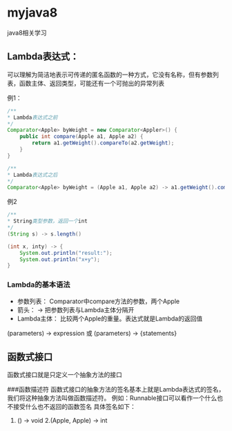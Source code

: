 # myjava8
java8相关学习

## Lambda表达式：
可以理解为简洁地表示可传递的匿名函数的一种方式，它没有名称，但有参数列表，函数主体、返回类型，可能还有一个可抛出的异常列表

例1：
```java
/**
* Lambda表达式之前
*/
Comparator<Apple> byWeight = new Comparator<Appler>() {
    public int compare(Apple a1, Apple a2) {
        return a1.getWeight().compareTo(a2.getWeight);
    }
}

/**
* Lambda表达式之后
*/
Comparator<Apple> byWeight = (Apple a1, Apple a2) -> a1.getWeight().compareTo(a2.getWeight());

```

例2

```java
/**
* String类型参数，返回一个int
*/
(String s) -> s.length() 

(int x, inty) -> {
    System.out.println("result:");
    System.out.println("x+y");
}
```

### Lambda的基本语法

- 参数列表： Comparator中compare方法的参数，两个Apple
- 箭头： -> 把参数列表与Lambda主体分隔开
- Lambda主体： 比较两个Apple的重量。表达式就是Lambda的返回值

(parameters) -> expression 或 (parameters) -> {statements}

## 函数式接口
函数式接口就是只定义一个抽象方法的接口

###函数描述符
函数式接口的抽象方法的签名基本上就是Lambda表达式的签名，我们将这种抽象方法叫做函数描述符。
例如：Runnable接口可以看作一个什么也不接受什么也不返回的函数签名 
具体签名如下：
1. () -> void 
2.(Apple, Apple) -> int 


